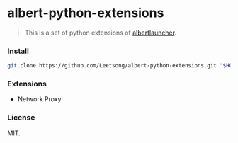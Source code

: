 # albert-python-extensions
>  This is a set of python extensions of [albertlauncher](https://github.com/albertlauncher/albert).

### Install

``` sh
git clone https://github.com/Leetsong/albert-python-extensions.git "$HOME/.local/share/albert/org.albert.extension.python/modules"
```

### Extensions

+ Network Proxy

### License

MIT.

